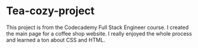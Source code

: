 # Tea-cozy-project
This project is from the Codecademy Full Stack Engineer course. I created the main page for a coffee shop website. I really enjoyed the whole process and learned a ton about CSS and HTML.
